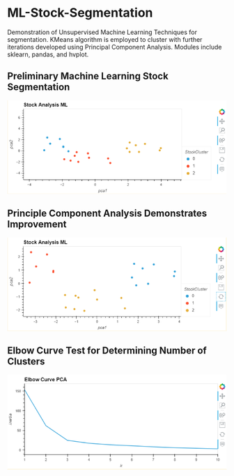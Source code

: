 # ML-Stock-Segmentation
Demonstration of Unsupervised Machine Learning Techniques for segmentation. KMeans algorithm is employed to cluster with further iterations developed using Principal Component Analysis. Modules include sklearn, pandas, and hvplot.

## Preliminary Machine Learning Stock Segmentation
![Preliminary Machine Learning](https://github.com/ShoaibFarooqui/ML-Stock-Segmentation/blob/main/images/prelim_ML.png?raw=true)

## Principle Component Analysis Demonstrates Improvement
![Post-PCA K-Means Algorithm](https://github.com/ShoaibFarooqui/ML-Stock-Segmentation/blob/main/images/stock_analysis_ml_pca.png?raw=true)

## Elbow Curve Test for Determining Number of Clusters
![Elbow Curve Test](https://github.com/ShoaibFarooqui/ML-Stock-Segmentation/blob/main/images/Elbow%20Curve%20Test.png?raw=true)
